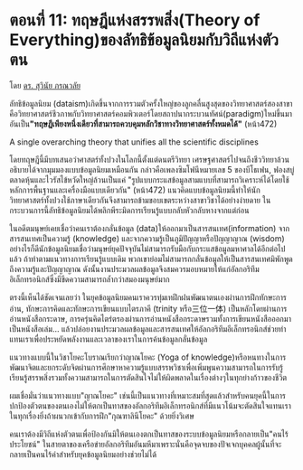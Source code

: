 ตอนที่ 11: ทฤษฎีแห่งสรรพสิ่ง​(Theory​ of​ Everything)​ของลัทธิข้อมูลนิยมกับ​วิถีแห่งตัวตน
===
โดย [ดร. สุวินัย ภรณวลัย](https://www.facebook.com/suvinaip/)

ลัทธิข้อมูลนิยม​ (dataism)​ เกิดขึ้นจากการรวมตัวครั้งใหญ่ของลูกคลื่นสูงสุดของวิทยาศาสตร์สองสาขา​คือวิทยาศาสตร์ชีวภาพกับวิทยาศาสตร์คอมพิวเตอร์​โดยสถาปนากระบวนทัศน์​ (paradigm)​ใหม่ขึ้นมาอันเป็น​ **"ทฤษฎีเพียงหนึ่งเดียวที่สามารถควบคุมหลักวิชาทางวิทยาศาสตร์ทั้งหมดได้"** (หน้า​472)

A single​ overarching​ theory that unifies all the​ scientific disciplines

โดยทฤษฎีนี้มีบทเสนอว่า​ศาสตร์ทั้งปวงในโลกนี้ตั้งแต่ดนตรี​วิทยา เศรษฐศาสตร์​ไปจนถึงชีววิทยาล้วนอธิบายได้จากมุมมองแบบข้อมูลนิยมเหมือนกัน กล่าวคือ​เพลงซิมโฟนีหมายเลข​ 5​ ของบีโธเฟน, ฟองสบู่ตลาดหุ้น​และไวรัสไข้หวัดใหญ่ล้วนเป็นแค่  "รูปแบบกระแสข้อมูลสามแบบที่สามารถวิเคราะห์ได้โดยใช้หลักการพื้นฐานและเครื่องมือแบบเดียวกัน" (หน้า​472) แนวคิดแบบข้อมูลนิยมนี้​ทำให้นักวิทยาศาสตร์ทั้งปวงใช้ภาษาเดียวกัน​จึงสามารถข้ามขอบเขตระหว่างสาขาวิชาได้อย่างง่ายดาย ในกระบวนการนี้​ลัทธิข้อมูลนิยมได้พลิกพีระมิดการเรียนรู้แบบกลับหัวกลับหางจากแต่ก่อน

ในอดีตมนุษย์เคยเชื่อว่า​คนเราต้องกลั่นข้อมูล​ (data)​ ให้ออกมาเป็นสารสนเทศ​(information)​ จากสารสนเทศเป็นความรู้​ (knowledge) และจากความรู้เป็นภูมิปัญญาหรือปัญญาญาณ​ (wisdom) อย่างไรก็ดี​นักข้อมูลนิยมเชื่อว่า​มนุษย์ยุคปัจจุบันไม่สามารถรับมือกับกระแสข้อมูลมหาศาลได้อีกต่อไปแล้ว ถ้าทำตามแนวทางการเรียนรู้แบบเดิม​ พวกเขาย่อมไม่สามารถกลั่นข้อมูลให้เป็นสารสนเทศ​ มิพักพูดถึงความรู้และปัญญาญาณ ดังนั้นงานประมวลผลข้อมูลจึงสมควรมอบหมายให้แก่อัลกอริทึมอิเล็กทรอนิกส์​ซึ่งมีขีดความสามารถล้ำกว่าสมองมนุษย์มาก

ตรงนี้เห็นได้ชัดเจนเลยว่า ในยุคข้อมูลนิยม​ คนเราควรทุ่มเทฝึกฝนพัฒนาตนเองผ่านการฝึกทักษะการอ่าน, ทักษะการคิดและทักษะการเขียนแบบไตรภาคี​ (trinity หรือ​三位一体)
เป็นหลักโดยผ่านการอ่านหนังสือกระดาษ, การครุ่นคิดไตร่ตรองผ่านการอ่านหนังสือกระดาษ​รวมทั้งการเขียนหนังสือออกมาเป็นหนังสือเล่ม​... แล้วปล่อยงานประมวลผลข้อมูลและสารสนเทศให้อัลกอริทึมอีเล็กทรอนิกส์ช่วยทำแทนเราเพื่อประหยัดพลังงานและเวลาของเราในการค้นข้อมูล​กลั่นข้อมูล

แนวทางแบบนี้​ในวิชาโยคะโบราณ​เรียกว่า​ญาณโยคะ (Yoga​ of​ knowledge)​ หรือหนทางในการพัฒนาจิต​ และยกระดับจิตผ่านการศึกษาหาความรู้แบบสรรพวิชาเพื่อเพิ่มพูนความสามารถในการรับรู้​เรียนรู้สรรพสิ่ง​ รวมทั้งความสามารถในการตัดสินใจไม่ให้ผิดพลาดในเรื่องต่างๆในทุกย่างก้าวของชีวิต

ผม​เชื่อมั่นว่า​แนวทางแบบ​"ญาณโยคะ" เช่นนี้​เป็นแนวทางที่เหมาะสมที่สุดแล้วสำหรับคนยุคนี้​ในการปกป้องตัวตนของตนเองไม่ให้ตกเป็นทาสของอัลกอริทึมอิเล็กทรอนิกส์ที่มีแนวโน้มจะตัดสินใจแทนเราในทุกเรื่อง​ ยิ่งถ้าผนวกเข้ากับการฝึก​"กุณฑาลินีโยคะ" ด้วยยิ่งวิเศษ

คนเราต้องมีวิถีแห่งตัวตน​เพื่อป้องกันมิให้ตนเองตกเป็นทาสของระบบข้อมูลนิยม​หรือกลายเป็น​"คนไร้ประโยชน์" ในสายตาของเครือข่ายอัลกอริทึมอันมหึมา​เพราะนั่นคือจุดจบของปัจเจกบุคคลผู้นั้นที่จะกลายเป็นคนไร้ค่า​สำหรับยุคข้อมูลนิยมอย่างช่วยไม่ได้
<!--stackedit_data:
eyJoaXN0b3J5IjpbMjEyNDA0NzQxM119
-->